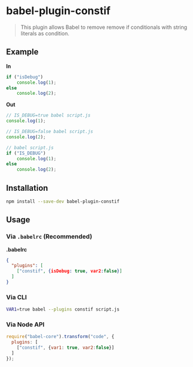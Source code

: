 # babel-plugin-constif

> This plugin allows Babel to remove remove if conditionals with string literals as condition.

## Example

**In**

```javascript
if ("isDebug")
	console.log(1);
else
	console.log(2);
```

**Out**

```javascript
// IS_DEBUG=true babel script.js
console.log(1);

// IS_DEBUG=false babel script.js
console.log(2);

// babel script.js
if ("IS_DEBUG")
	console.log(1);
else
	console.log(2);
```

## Installation

```sh
npm install --save-dev babel-plugin-constif
```

## Usage

### Via `.babelrc` (Recommended)

**.babelrc**

```json
{
  "plugins": [
    ["constif", {isDebug: true, var2:false}]
  ]
}
```

### Via CLI

```sh
VAR1=true babel --plugins constif script.js
```

### Via Node API

```javascript
require("babel-core").transform("code", {
  plugins: [
    ["constif", {var1: true, var2:false}]
  ]
});
```
